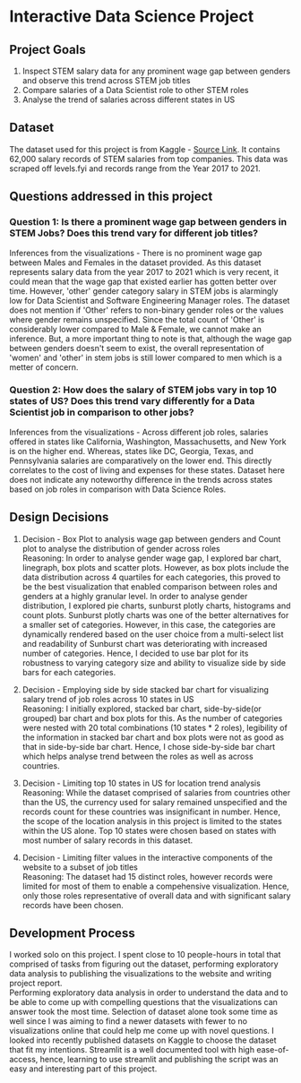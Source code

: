 # Interactive Data Science Project

## Project Goals
1. Inspect STEM salary data for any prominent wage gap between genders and observe this trend across STEM job titles<br />
3. Compare salaries of a Data Scientist role to other STEM roles<br />
4. Analyse the trend of salaries across different states in US<br />

## Dataset
The dataset used for this project is from Kaggle - [Source Link](https://www.kaggle.com/jackogozaly/data-science-and-stem-salaries). It contains 62,000 salary records of STEM salaries from top companies. This data was scraped off levels.fyi and records range from the Year 2017 to 2021.


## Questions addressed in this project
### Question 1: Is there a prominent wage gap between genders in STEM Jobs? Does this trend vary for different job titles?
Inferences from the visualizations - There is no prominent wage gap between Males and Females in the dataset provided. As this dataset represents salary data from the year 2017 to 2021 which is very recent, it could mean that the wage gap that existed earlier has gotten better over time. However, 'other' gender category salary in STEM jobs is alarmingly low for Data Scientist and Software Engineering Manager roles. The dataset does not mention if 'Other' refers to non-binary gender roles or the values where gender remains unspecified. Since the total count of 'Other' is considerably lower compared to Male & Female, we cannot make an inference. But, a more important thing to note is that, although the wage gap between genders doesn't seem to exist, the overall representation of 'women' and 'other' in stem jobs is still lower compared to men which is a metter of concern. 

### Question 2: How does the salary of STEM jobs vary in top 10 states of US? Does this trend vary differently for a Data Scientist job in comparison to other jobs?
Inferences from the visualizations - Across different job roles, salaries offered in states like California, Washington, Massachusetts, and New York is on the higher end. Whereas, states like DC, Georgia, Texas, and Pennsylvania salaries are comparatively on the lower end. This directly correlates to the cost of living and expenses for these states. Dataset here does not indicate any noteworthy difference in the trends across states based on job roles in comparison with Data Science Roles. 

## Design Decisions
1. Decision - Box Plot to analysis wage gap between genders and Count plot to analyse the distribution of gender across roles<br />
Reasoning: In order to analyse gender wage gap, I explored bar chart, linegraph, box plots and scatter plots. However, as box plots include the data distribution across 4 quartiles for each categories, this proved to be the best visualization that enabled comparison between roles and genders at a highly granular level. 
In order to analyse gender distribution, I explored pie charts, sunburst plotly charts, histograms and count plots. Sunburst plotly charts was one of the better alternatives for a smaller set of categories. However, in this case, the categories are dynamically rendered based on the user choice from a multi-select list and readability of Sunburst chart was deteriorating with increased number of categories. Hence, I decided to use bar plot for its robustness to varying category size and ability to visualize side by side bars for each categories. 

2. Decision - Employing side by side stacked bar chart for visualizing salary trend of job roles across 10 states in US<br />
Reasoning: I initially explored, stacked bar chart, side-by-side(or grouped) bar chart and box plots for this. As the number of categories were nested with 20 total combinations (10 states * 2 roles), legibility of the information in stacked bar chart and box plots were not as good as that in side-by-side bar chart. Hence, I chose side-by-side bar chart which helps analyse trend between the roles as well as across countries. 

3. Decision - Limiting top 10 states in US for location trend analysis<br />
Reasoning: While the dataset comprised of salaries from countries other than the US, the currency used for salary remained unspecified and the records count for these countries was insignificant in number. Hence, the scope of the location analysis in this project is limited to the states within the US alone. Top 10 states were chosen based on states with most number of salary records in this dataset. 

3. Decision - Limiting filter values in the interactive components of the website to a subset of job titles<br />
Reasoning: The dataset had 15 distinct roles, however records were limited for most of them to enable a compehensive visualization. Hence, only those roles representative of overall data and with significant salary records have been chosen.

## Development Process
I worked solo on this project. I spent close to 10 people-hours in total that comprised of tasks from figuring out the dataset, performing exploratory data analysis to publishing the visualizations to the website and writing project report. <br />
Performing exploratory data analysis in order to understand the data and to be able to come up with compelling questions that the visualizations can answer took the most time. Selection of dataset alone took some time as well since I was aiming to find a newer datasets with fewer to no visualizations online that could help me come up with novel questions. I looked into recently published datasets on Kaggle to choose the dataset that fit my intentions. Streamlit is a well documented tool with high ease-of-access, hence, learning to use streamlit and publishing the script was an easy and interesting part of this project. 
